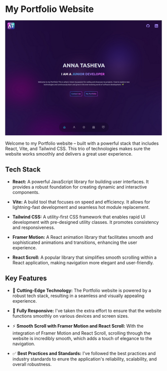 # My Portfolio Website

![Project Name Screenshot](./src/assets/new-portfolio-best.png)

Welcome to my Portfolio website – built with a powerful stack that includes React, Vite, and Tailwind CSS. This trio of technologies makes sure the website works smoothly and delivers a great user experience.

## Tech Stack

-   **React:** A powerful JavaScript library for building user interfaces. It provides a robust foundation for creating dynamic and interactive components.

-   **Vite:** A build tool that focuses on speed and efficiency. It allows for lightning-fast development and seamless hot module replacement.

-   **Tailwind CSS:** A utility-first CSS framework that enables rapid UI development with pre-designed utility classes. It promotes consistency and responsiveness.

-   **Framer Motion:** A React animation library that facilitates smooth and sophisticated animations and transitions, enhancing the user experience.

-   **React Scroll:** A popular library that simplifies smooth scrolling within a React application, making navigation more elegant and user-friendly.

## Key Features

-   🚀 **Cutting-Edge Technology:** The Portfolio website is powered by a robust tech stack, resulting in a seamless and visually appealing experience.

-   📱 **Fully Responsive:** I've taken the extra effort to ensure that the website functions smoothly on various devices and screen sizes.

-   ⚡ **Smooth Scroll with Framer Motion and React Scroll:** With the integration of Framer Motion and React Scroll, scrolling through the website is incredibly smooth, which adds a touch of elegance to the navigation.

-   ✅ **Best Practices and Standards:** I've followed the best practices and industry standards to enure the application's reliability, scalability, and overall robustness.

